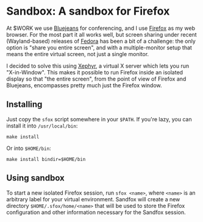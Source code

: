 # Sandbox: A sandbox for Firefox

At $WORK we use [Bluejeans][] for conferencing, and I use [Firefox][]
as my web browser. For the most part it all works well, but screen
sharing under recent (Wayland-based) releases of [Fedora][] has been a bit
of a challenge: the only option is "share you entire screen", and with
a multiple-monitor setup that means the entire virtual screen, not
just a single monitor.

I decided to solve this using [Xephyr][], a virtual X server which
lets you run "X-in-Window".  This makes it possible to run Firefox
inside an isolated display so that "the entire screen", from the point
of view of Firefox and Bluejeans, encompasses pretty much just the
Firefox window.

[bluejeans]: https://www.bluejeans.com/
[xephyr]: https://www.freedesktop.org/wiki/Software/Xephyr/
[firefox]: https://www.mozilla.org/
[fedora]: https://fedoraproject.org/

## Installing

Just copy the `sfox` script somewhere in your `$PATH`.  If you're
lazy, you can install it into `/usr/local/bin`:

    make install

Or into `$HOME/bin`:

    make install bindir=$HOME/bin

## Using sandbox

To start a new isolated Firefox session, run `sfox <name>`, where
`<name>` is an arbitrary label for your virtual environment.  Sandfox
will create a new directory `$HOME/.sfox/home/<name>` that will be
used to store the Firefox configuration and other information
necessary for the Sandfox session.
